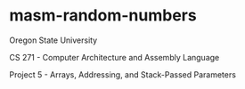 # masm-random-numbers

Oregon State University

CS 271 - Computer Architecture and Assembly Language

Project 5 - Arrays, Addressing, and Stack-Passed Parameters

